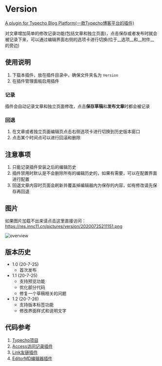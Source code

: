 # Version

[A plugin for Typecho Blog Platform(一款Typecho博客平台的插件)](https://github.com/innc11/Version)

对文章增加简单的修改记录功能(包括文章和独立页面)，点击保存或者发布时就会被记录下来，可以通过编辑界面右侧的选项卡进行切换(位于__选项__和__附件__的旁边)

## 使用说明

1. 下载本插件，放在插件目录中，确保文件夹名为 `Version`
2. 在插件管理面板启用插件

### 记录

插件会自动记录文章和独立页面修改，点击**保存草稿**和**发布文章**时都会被记录

### 回退

1. 在文章或者独立页面编辑页点击右侧选项卡进行切换到历史版本窗口
2. 点击某个时间点可以进行回滚和删除

## 注意事项

1. 只能记录插件安装之后的编辑历史
2. 插件禁用时默认是不会删除所有的编辑历史的，如果有需要，可以在配置界面进行配置
3. 回退文章内容时页面会刷新并覆盖掉编辑器内为保存的内容，如有修改请先保存再回退

## 图片

如果图片加载不出来请点击这里直接访问：https://res.innc11.cn/pictures/version/20200725211151.png

![overview](https://res.innc11.cn/pictures/version/20200725211151.png)

## 版本历史

- 1.0 (20-7-25)
  - 首次发布
- 1.1 (20-7-25)
  - 支持预览功能
  - 优化部分代码
  - 修复一个草稿相关的问题
- 1.2 (20-7-26)
  - 支持版本标签功能
  - 修改界面样式和说明文字

## 代码参考

1. [Typecho项目](https://github.com/typecho/typecho)
2. [Access访问记录插件](https://github.com/kokororin/typecho-plugin-Access)
2. [Link友链插件](http://www.imhan.com/archives/typecho-links)
3. [EditorMD编辑器插件](https://dt27.org/php/editormd-for-typecho)